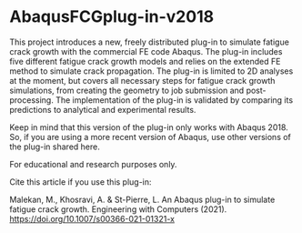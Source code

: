 # AbaqusFCGplug-in-v2018

This project introduces a new, freely distributed plug-in to simulate fatigue crack growth with the commercial FE code Abaqus. The plug-in includes five different fatigue crack growth models and relies on the extended FE method to simulate crack propagation. The plug-in is limited to 2D analyses at the moment, but covers all necessary steps for fatigue crack growth simulations, from creating the geometry to job submission and post-processing. The implementation of the plug-in is validated by comparing its predictions to analytical and experimental results.

Keep in mind that this version of the plug-in only works with Abaqus 2018. So, if you are using a more recent version of Abaqus, use other versions of the plug-in shared here.

For educational and research purposes only.

Cite this article if you use this plug-in:

Malekan, M., Khosravi, A. & St-Pierre, L. An Abaqus plug-in to simulate fatigue crack growth. Engineering with Computers (2021). https://doi.org/10.1007/s00366-021-01321-x
